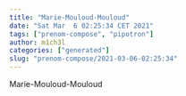 ```yaml
---
title: "Marie-Mouloud-Mouloud"
date: "Sat Mar  6 02:25:34 CET 2021"
tags: ["prenom-compose", "pipotron"]
author: m1ch3l
categories: ["generated"]
slug: "prenom-compose/2021-03-06-02:25:34"
---
```


Marie-Mouloud-Mouloud
